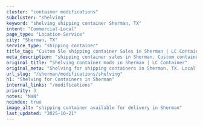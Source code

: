 ```yaml
---
cluster: "container modifications"
subcluster: "shelving"
keyword: "shelving shipping container Sherman, TX"
intent: "Commercial-Local"
page_type: "Location-Service"
city: "Sherman, TX"
service_type: "shipping container"
title_tag: "Custom 5le shipping container Sales in Sherman | LC Container"
meta_description: "shipping container sales in Sherman. Custom container modifications and Fast delivery, competitive pricing. Serving modifications area. Quote ID: S89. Call (214) 524-4168 for your free quote today."
original_title: "Shelving container mods in Sherman | LC Container"
original_meta: "Shelving for shipping containers in Sherman, TX. Local fabrication & pro install. LC Container — Since 2003. Get a quote."
url_slug: "/sherman/modifications/shelving"
h1: "Shelving for Containers in Sherman"
internal_links: "/modifications"
priority: 3
notes: "NaN"
noindex: true
image_alt: "shipping container available for delivery in Sherman"
last_updated: "2025-10-21"
---
```


<!-- TODO: Add unique city/inventory copy, images, and internal links here. -->
